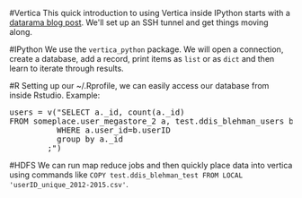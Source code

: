 #Vertica
This quick introduction to using Vertica inside IPython starts with a [datarama blog post](https://sites.google.com/a/twitter.com/gnip-data-rama/2015-q1-data-blog/2015-02-19twitterdataresourcespart5vertica). We'll set up an SSH tunnel and get things moving along.  

#IPython
We use the `vertica_python` package. We will open a connection, create a
database, add a record, print items as `list` or as `dict` and then
learn to iterate through results.  

#R
Setting up our ~/.Rprofile, we can easily access our database from
inside Rstudio. Example:  
<pre>
users = v("SELECT a._id, count(a._id)
FROM someplace.user_megastore_2 a, test.ddis_blehman_users b
          WHERE a.user_id=b.userID
          group by a._id
        ;")
</pre>
#HDFS
We can run map reduce jobs and then quickly place data into vertica using commands like `COPY test.ddis_blehman_test FROM LOCAL 'userID_unique_2012-2015.csv'`.  
